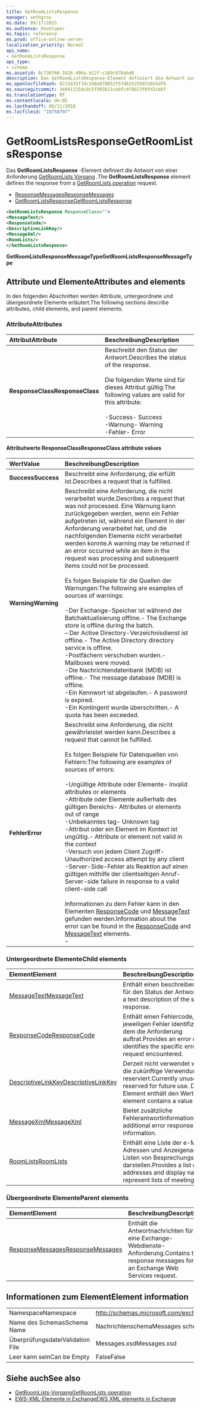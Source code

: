 ```yaml
---
title: GetRoomListsResponse
manager: sethgros
ms.date: 09/17/2015
ms.audience: Developer
ms.topic: reference
ms.prod: office-online-server
localization_priority: Normal
api_name:
- GetRoomListsResponse
api_type:
- schema
ms.assetid: 8c736f68-1026-496a-b12f-c169c078abd0
description: Das GetRoomListsResponse-Element definiert die Antwort aus einer GetRoomLists Vorgang Anforderung.
ms.openlocfilehash: 8231435f7dc348a070852f57d6152550326b5df6
ms.sourcegitcommit: 34041125dc8c5f993b21cebfc4f8b72f0fd2cb6f
ms.translationtype: MT
ms.contentlocale: de-DE
ms.lasthandoff: 06/11/2018
ms.locfileid: "19758797"
---
```

# <a name="getroomlistsresponse"></a><span data-ttu-id="4278a-103">GetRoomListsResponse</span><span class="sxs-lookup"><span data-stu-id="4278a-103">GetRoomListsResponse</span></span>

<span data-ttu-id="4278a-104">Das **GetRoomListsResponse** -Element definiert die Antwort von einer Anforderung [GetRoomLists Vorgang](getroomlists-operation.md) .</span><span class="sxs-lookup"><span data-stu-id="4278a-104">The **GetRoomListsResponse** element defines the response from a [GetRoomLists operation](getroomlists-operation.md) request.</span></span> 
  
- [<span data-ttu-id="4278a-105">ResponseMessages</span><span class="sxs-lookup"><span data-stu-id="4278a-105">ResponseMessages</span></span>](responsemessages.md)
- [<span data-ttu-id="4278a-106">GetRoomListsResponse</span><span class="sxs-lookup"><span data-stu-id="4278a-106">GetRoomListsResponse</span></span>](getroomlistsresponse.md)
  
```XML
<GetRoomListsResponse ResponseClass="">   
<MessageText/>   
<ResponseCode/>   
<DescriptiveLinkKey/>   
<MessageXml/>   
<RoomLists/>
</GetRoomListsResponse>
```

 <span data-ttu-id="4278a-107">**GetRoomListsResponseMessageType**</span><span class="sxs-lookup"><span data-stu-id="4278a-107">**GetRoomListsResponseMessageType**</span></span>
## <a name="attributes-and-elements"></a><span data-ttu-id="4278a-108">Attribute und Elemente</span><span class="sxs-lookup"><span data-stu-id="4278a-108">Attributes and elements</span></span>

<span data-ttu-id="4278a-109">In den folgenden Abschnitten werden Attribute, untergeordnete und übergeordnete Elemente erläutert.</span><span class="sxs-lookup"><span data-stu-id="4278a-109">The following sections describe attributes, child elements, and parent elements.</span></span>
  
### <a name="attributes"></a><span data-ttu-id="4278a-110">Attribute</span><span class="sxs-lookup"><span data-stu-id="4278a-110">Attributes</span></span>

|<span data-ttu-id="4278a-111">**Attribut**</span><span class="sxs-lookup"><span data-stu-id="4278a-111">**Attribute**</span></span>|<span data-ttu-id="4278a-112">**Beschreibung**</span><span class="sxs-lookup"><span data-stu-id="4278a-112">**Description**</span></span>|
|:-----|:-----|
|<span data-ttu-id="4278a-113">**ResponseClass**</span><span class="sxs-lookup"><span data-stu-id="4278a-113">**ResponseClass**</span></span> <br/> | <span data-ttu-id="4278a-114">Beschreibt den Status der Antwort.</span><span class="sxs-lookup"><span data-stu-id="4278a-114">Describes the status of the response.</span></span> <br/><br/><span data-ttu-id="4278a-115">Die folgenden Werte sind für dieses Attribut gültig:</span><span class="sxs-lookup"><span data-stu-id="4278a-115">The following values are valid for this attribute:</span></span>  <br/><br/><span data-ttu-id="4278a-116">-Success</span><span class="sxs-lookup"><span data-stu-id="4278a-116">-  Success</span></span>  <br/><span data-ttu-id="4278a-117">-Warnung</span><span class="sxs-lookup"><span data-stu-id="4278a-117">-  Warning</span></span>  <br/><span data-ttu-id="4278a-118">-Fehler</span><span class="sxs-lookup"><span data-stu-id="4278a-118">-  Error</span></span>  <br/> |
   
#### <a name="responseclass-attribute-values"></a><span data-ttu-id="4278a-119">Attributwerte ResponseClass</span><span class="sxs-lookup"><span data-stu-id="4278a-119">ResponseClass attribute values</span></span>

|<span data-ttu-id="4278a-120">**Wert**</span><span class="sxs-lookup"><span data-stu-id="4278a-120">**Value**</span></span>|<span data-ttu-id="4278a-121">**Beschreibung**</span><span class="sxs-lookup"><span data-stu-id="4278a-121">**Description**</span></span>|
|:-----|:-----|
|<span data-ttu-id="4278a-122">**Success**</span><span class="sxs-lookup"><span data-stu-id="4278a-122">**Success**</span></span> <br/> |<span data-ttu-id="4278a-123">Beschreibt eine Anforderung, die erfüllt ist.</span><span class="sxs-lookup"><span data-stu-id="4278a-123">Describes a request that is fulfilled.</span></span>  <br/> |
|<span data-ttu-id="4278a-124">**Warning**</span><span class="sxs-lookup"><span data-stu-id="4278a-124">**Warning**</span></span> <br/> | <span data-ttu-id="4278a-125">Beschreibt eine Anforderung, die nicht verarbeitet wurde.</span><span class="sxs-lookup"><span data-stu-id="4278a-125">Describes a request that was not processed.</span></span> <span data-ttu-id="4278a-126">Eine Warnung kann zurückgegeben werden, wenn ein Fehler aufgetreten ist, während ein Element in der Anforderung verarbeitet hat, und die nachfolgenden Elemente nicht verarbeitet werden konnte.</span><span class="sxs-lookup"><span data-stu-id="4278a-126">A warning may be returned if an error occurred while an item in the request was processing and subsequent items could not be processed.</span></span> <br/><br/><span data-ttu-id="4278a-127">Es folgen Beispiele für die Quellen der Warnungen:</span><span class="sxs-lookup"><span data-stu-id="4278a-127">The following are examples of sources of warnings:</span></span>  <br/><br/><span data-ttu-id="4278a-128">-Der Exchange-Speicher ist während der Batchaktualisierung offline.</span><span class="sxs-lookup"><span data-stu-id="4278a-128">-  The Exchange store is offline during the batch.</span></span>  <br/><span data-ttu-id="4278a-129">– Der Active Directory-Verzeichnisdienst ist offline.</span><span class="sxs-lookup"><span data-stu-id="4278a-129">-  The Active Directory directory service is offline.</span></span>  <br/><span data-ttu-id="4278a-130">-Postfächern verschoben wurden.</span><span class="sxs-lookup"><span data-stu-id="4278a-130">-  Mailboxes were moved.</span></span>  <br/><span data-ttu-id="4278a-131">-Die Nachrichtendatenbank (MDB) ist offline.</span><span class="sxs-lookup"><span data-stu-id="4278a-131">-  The message database (MDB) is offline.</span></span>  <br/><span data-ttu-id="4278a-132">-Ein Kennwort ist abgelaufen.</span><span class="sxs-lookup"><span data-stu-id="4278a-132">-  A password is expired.</span></span>  <br/><span data-ttu-id="4278a-133">-Ein Kontingent wurde überschritten.</span><span class="sxs-lookup"><span data-stu-id="4278a-133">-  A quota has been exceeded.</span></span>  <br/> |
|<span data-ttu-id="4278a-134">**Fehler**</span><span class="sxs-lookup"><span data-stu-id="4278a-134">**Error**</span></span> <br/> | <span data-ttu-id="4278a-135">Beschreibt eine Anforderung, die nicht gewährleistet werden kann.</span><span class="sxs-lookup"><span data-stu-id="4278a-135">Describes a request that cannot be fulfilled.</span></span> <br/><br/><span data-ttu-id="4278a-136">Es folgen Beispiele für Datenquellen von Fehlern:</span><span class="sxs-lookup"><span data-stu-id="4278a-136">The following are examples of sources of errors:</span></span>  <br/><br/><span data-ttu-id="4278a-137">-Ungültige Attribute oder Elemente</span><span class="sxs-lookup"><span data-stu-id="4278a-137">-  Invalid attributes or elements</span></span>  <br/><span data-ttu-id="4278a-138">-Attribute oder Elemente außerhalb des gültigen Bereichs</span><span class="sxs-lookup"><span data-stu-id="4278a-138">-  Attributes or elements out of range</span></span>  <br/><span data-ttu-id="4278a-139">-Unbekanntes tag</span><span class="sxs-lookup"><span data-stu-id="4278a-139">-  Unknown tag</span></span>  <br/><span data-ttu-id="4278a-140">-Attribut oder ein Element im Kontext ist ungültig.</span><span class="sxs-lookup"><span data-stu-id="4278a-140">-  Attribute or element not valid in the context</span></span>  <br/><span data-ttu-id="4278a-141">-Versuch von jedem Client Zugriff</span><span class="sxs-lookup"><span data-stu-id="4278a-141">-  Unauthorized access attempt by any client</span></span>  <br/><span data-ttu-id="4278a-142">-Server-Side-Fehler als Reaktion auf einen gültigen mithilfe der clientseitigen Anruf</span><span class="sxs-lookup"><span data-stu-id="4278a-142">-  Server-side failure in response to a valid client-side call</span></span>  <br/><br/>  <span data-ttu-id="4278a-143">Informationen zu dem Fehler kann in den Elementen [ResponseCode](responsecode.md) und [MessageText](messagetext.md) gefunden werden.</span><span class="sxs-lookup"><span data-stu-id="4278a-143">Information about the error can be found in the [ResponseCode](responsecode.md) and [MessageText](messagetext.md) elements.</span></span>  <br/>- |
   
### <a name="child-elements"></a><span data-ttu-id="4278a-144">Untergeordnete Elemente</span><span class="sxs-lookup"><span data-stu-id="4278a-144">Child elements</span></span>

|<span data-ttu-id="4278a-145">**Element**</span><span class="sxs-lookup"><span data-stu-id="4278a-145">**Element**</span></span>|<span data-ttu-id="4278a-146">**Beschreibung**</span><span class="sxs-lookup"><span data-stu-id="4278a-146">**Description**</span></span>|
|:-----|:-----|
|[<span data-ttu-id="4278a-147">MessageText</span><span class="sxs-lookup"><span data-stu-id="4278a-147">MessageText</span></span>](messagetext.md) <br/> |<span data-ttu-id="4278a-148">Enthält einen beschreibenden Text für den Status der Antwort.</span><span class="sxs-lookup"><span data-stu-id="4278a-148">Provides a text description of the status of the response.</span></span>  <br/> |
|[<span data-ttu-id="4278a-149">ResponseCode</span><span class="sxs-lookup"><span data-stu-id="4278a-149">ResponseCode</span></span>](responsecode.md) <br/> |<span data-ttu-id="4278a-150">Enthält einen Fehlercode, der den jeweiligen Fehler identifiziert, bei dem die Anforderung auftrat.</span><span class="sxs-lookup"><span data-stu-id="4278a-150">Provides an error code that identifies the specific error that the request encountered.</span></span>  <br/> |
|[<span data-ttu-id="4278a-151">DescriptiveLinkKey</span><span class="sxs-lookup"><span data-stu-id="4278a-151">DescriptiveLinkKey</span></span>](descriptivelinkkey.md) <br/> |<span data-ttu-id="4278a-152">Derzeit nicht verwendet wird und für die zukünftige Verwendung reserviert.</span><span class="sxs-lookup"><span data-stu-id="4278a-152">Currently unused and reserved for future use.</span></span> <span data-ttu-id="4278a-153">Dieses Element enthält den Wert 0.</span><span class="sxs-lookup"><span data-stu-id="4278a-153">This element contains a value of 0.</span></span>  <br/> |
|[<span data-ttu-id="4278a-154">MessageXml</span><span class="sxs-lookup"><span data-stu-id="4278a-154">MessageXml</span></span>](messagexml.md) <br/> |<span data-ttu-id="4278a-155">Bietet zusätzliche Fehlerantwortinformationen.</span><span class="sxs-lookup"><span data-stu-id="4278a-155">Provides additional error response information.</span></span>  <br/> |
|[<span data-ttu-id="4278a-156">RoomLists</span><span class="sxs-lookup"><span data-stu-id="4278a-156">RoomLists</span></span>](roomlists.md) <br/> |<span data-ttu-id="4278a-157">Enthält eine Liste der e-Mail-Adressen und Anzeigenamen, die Listen von Besprechungsräumen darstellen.</span><span class="sxs-lookup"><span data-stu-id="4278a-157">Provides a list of e-mail addresses and display names that represent lists of meeting rooms.</span></span>  <br/> |
   
### <a name="parent-elements"></a><span data-ttu-id="4278a-158">Übergeordnete Elemente</span><span class="sxs-lookup"><span data-stu-id="4278a-158">Parent elements</span></span>

|<span data-ttu-id="4278a-159">**Element**</span><span class="sxs-lookup"><span data-stu-id="4278a-159">**Element**</span></span>|<span data-ttu-id="4278a-160">**Beschreibung**</span><span class="sxs-lookup"><span data-stu-id="4278a-160">**Description**</span></span>|
|:-----|:-----|
|[<span data-ttu-id="4278a-161">ResponseMessages</span><span class="sxs-lookup"><span data-stu-id="4278a-161">ResponseMessages</span></span>](responsemessages.md) <br/> |<span data-ttu-id="4278a-162">Enthält die Antwortnachrichten für eine Exchange-Webdienste-Anforderung.</span><span class="sxs-lookup"><span data-stu-id="4278a-162">Contains the response messages for an Exchange Web Services request.</span></span>  <br/> |
   
## <a name="element-information"></a><span data-ttu-id="4278a-163">Informationen zum Element</span><span class="sxs-lookup"><span data-stu-id="4278a-163">Element information</span></span>

|||
|:-----|:-----|
|<span data-ttu-id="4278a-164">Namespace</span><span class="sxs-lookup"><span data-stu-id="4278a-164">Namespace</span></span>  <br/> |http://schemas.microsoft.com/exchange/services/2006/messages  <br/> |
|<span data-ttu-id="4278a-165">Name des Schemas</span><span class="sxs-lookup"><span data-stu-id="4278a-165">Schema Name</span></span>  <br/> |<span data-ttu-id="4278a-166">Nachrichtenschema</span><span class="sxs-lookup"><span data-stu-id="4278a-166">Messages schema</span></span>  <br/> |
|<span data-ttu-id="4278a-167">Überprüfungsdatei</span><span class="sxs-lookup"><span data-stu-id="4278a-167">Validation File</span></span>  <br/> |<span data-ttu-id="4278a-168">Messages.xsd</span><span class="sxs-lookup"><span data-stu-id="4278a-168">Messages.xsd</span></span>  <br/> |
|<span data-ttu-id="4278a-169">Leer kann sein</span><span class="sxs-lookup"><span data-stu-id="4278a-169">Can be Empty</span></span>  <br/> |<span data-ttu-id="4278a-170">False</span><span class="sxs-lookup"><span data-stu-id="4278a-170">False</span></span>  <br/> |
   
## <a name="see-also"></a><span data-ttu-id="4278a-171">Siehe auch</span><span class="sxs-lookup"><span data-stu-id="4278a-171">See also</span></span>

- [<span data-ttu-id="4278a-172">GetRoomLists-Vorgang</span><span class="sxs-lookup"><span data-stu-id="4278a-172">GetRoomLists operation</span></span>](getroomlists-operation.md)
- [<span data-ttu-id="4278a-173">EWS-XML-Elemente in Exchange</span><span class="sxs-lookup"><span data-stu-id="4278a-173">EWS XML elements in Exchange</span></span>](ews-xml-elements-in-exchange.md)

